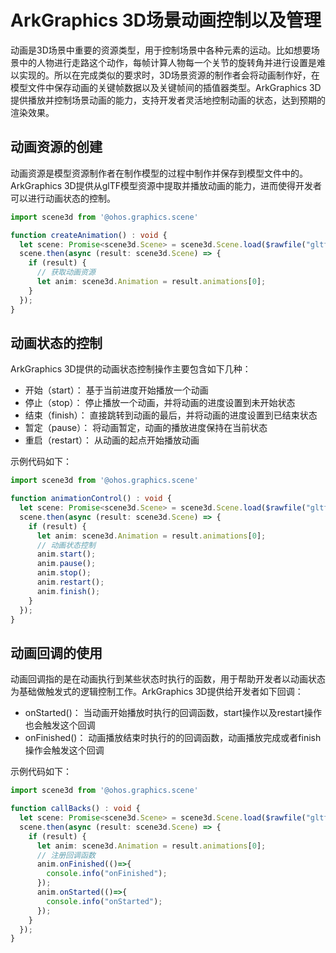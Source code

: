 # ArkGraphics 3D场景动画控制以及管理
动画是3D场景中重要的资源类型，用于控制场景中各种元素的运动。比如想要场景中的人物进行走路这个动作，每帧计算人物每一个关节的旋转角并进行设置是难以实现的。所以在完成类似的要求时，3D场景资源的制作者会将动画制作好，在模型文件中保存动画的关键帧数据以及关键帧间的插值器类型。ArkGraphics 3D提供播放并控制场景动画的能力，支持开发者灵活地控制动画的状态，达到预期的渲染效果。

## 动画资源的创建
动画资源是模型资源制作者在制作模型的过程中制作并保存到模型文件中的。ArkGraphics 3D提供从glTF模型资源中提取并播放动画的能力，进而使得开发者可以进行动画状态的控制。
```ts
import scene3d from '@ohos.graphics.scene'

function createAnimation() : void {
  let scene: Promise<scene3d.Scene> = scene3d.Scene.load($rawfile("gltf/CubeWithFloor/glTF/AnimatedCube.gltf"));
  scene.then(async (result: scene3d.Scene) => {
    if (result) {
      // 获取动画资源
      let anim: scene3d.Animation = result.animations[0];
    }
  });
}
```

## 动画状态的控制
ArkGraphics 3D提供的动画状态控制操作主要包含如下几种：
- 开始（start）： 基于当前进度开始播放一个动画
- 停止（stop）： 停止播放一个动画，并将动画的进度设置到未开始状态
- 结束（finish）： 直接跳转到动画的最后，并将动画的进度设置到已结束状态
- 暂定（pause）： 将动画暂定，动画的播放进度保持在当前状态
- 重启（restart）： 从动画的起点开始播放动画

示例代码如下：
```ts
import scene3d from '@ohos.graphics.scene'

function animationControl() : void {
  let scene: Promise<scene3d.Scene> = scene3d.Scene.load($rawfile("gltf/CubeWithFloor/glTF/AnimatedCube.gltf"));
  scene.then(async (result: scene3d.Scene) => {
    if (result) {
      let anim: scene3d.Animation = result.animations[0];
      // 动画状态控制
      anim.start();
      anim.pause();
      anim.stop();
      anim.restart();
      anim.finish();
    }
  });
}
```

## 动画回调的使用

动画回调指的是在动画执行到某些状态时执行的函数，用于帮助开发者以动画状态为基础做触发式的逻辑控制工作。ArkGraphics 3D提供给开发者如下回调：
- onStarted()： 当动画开始播放时执行的回调函数，start操作以及restart操作也会触发这个回调
- onFinished()： 动画播放结束时执行的的回调函数，动画播放完成或者finish操作会触发这个回调

示例代码如下：
```ts
import scene3d from '@ohos.graphics.scene'

function callBacks() : void {
  let scene: Promise<scene3d.Scene> = scene3d.Scene.load($rawfile("gltf/CubeWithFloor/glTF/AnimatedCube.gltf"));
  scene.then(async (result: scene3d.Scene) => {
    if (result) {
      let anim: scene3d.Animation = result.animations[0];
      // 注册回调函数
      anim.onFinished(()=>{
        console.info("onFinished");
      });
      anim.onStarted(()=>{
        console.info("onStarted");
      });
    }
  });
}
```



